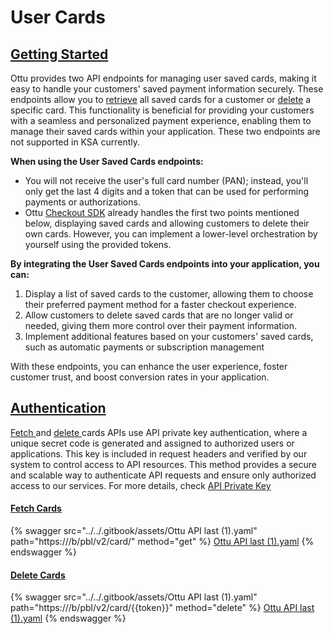 # User Cards

## [Getting Started](user-cards.md#getting-started)

Ottu provides two API endpoints for managing user saved cards, making it easy to handle your customers' saved payment information securely. These endpoints allow you to [retrieve](user-cards.md#fetch-cards) all saved cards for a customer or [delete](user-cards.md#delete-cards) a specific card. This functionality is beneficial for providing your customers with a seamless and personalized payment experience, enabling them to manage their saved cards within your application. These two endpoints are not supported in KSA currently.

**When using the User Saved Cards endpoints:**

* You will not receive the user's full card number (PAN); instead, you'll only get the last 4 digits and a token that can be used for performing payments or authorizations.
* Ottu [Checkout SDK](../checkout-sdk/) already handles the first two points mentioned below, displaying saved cards and allowing customers to delete their own cards. However, you can implement a lower-level orchestration by yourself using the provided tokens.

**By integrating the User Saved Cards endpoints into your application, you can:**

1. Display a list of saved cards to the customer, allowing them to choose their preferred payment method for a faster checkout experience.
2. Allow customers to delete saved cards that are no longer valid or needed, giving them more control over their payment information.
3. Implement additional features based on your customers' saved cards, such as automatic payments or subscription management

With these endpoints, you can enhance the user experience, foster customer trust, and boost conversion rates in your application.

## [**Authentication**](user-cards.md#authentication)

[Fetch ](user-cards.md#fetch-cards)and [delete ](user-cards.md#delete-cards)cards APIs use API private key authentication, where a unique secret code is generated and assigned to authorized users or applications. This key is included in request headers and verified by our system to control access to API resources. This method provides a secure and scalable way to authenticate API requests and ensure only authorized access to our services. For more details, check [API Private Key](authentication.md#private-key)

#### [Fetch Cards](user-cards.md#fetch-cards)

{% swagger src="../../.gitbook/assets/Ottu API last (1).yaml" path="https://<ottu-url>/b/pbl/v2/card/" method="get" %}
[Ottu API last (1).yaml](<../../.gitbook/assets/Ottu API last (1).yaml>)
{% endswagger %}

#### [Delete Cards](user-cards.md#delete-cards)

{% swagger src="../../.gitbook/assets/Ottu API last (1).yaml" path="https://<ottu-url>/b/pbl/v2/card/{{token}}" method="delete" %}
[Ottu API last (1).yaml](<../../.gitbook/assets/Ottu API last (1).yaml>)
{% endswagger %}
